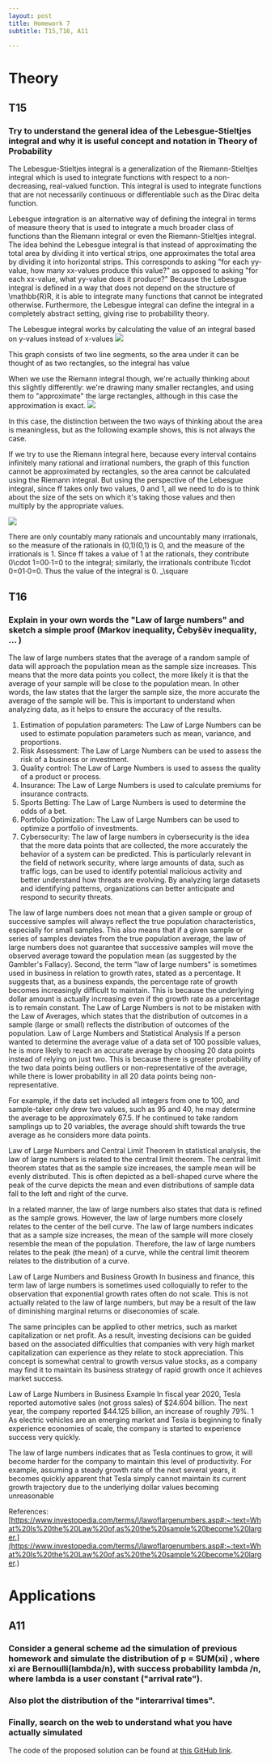 ```yaml
---
layout: post
title: Homework 7
subtitle: T15,T16, A11

---
```


# Theory
## T15 
### Try to understand the general idea of the Lebesgue-Stieltjes integral and why it is useful concept and notation in Theory of Probability

The Lebesgue-Stieltjes integral is a generalization of the Riemann-Stieltjes integral which is used to integrate functions with respect to a non-decreasing, real-valued function. This integral is used to integrate functions that are not necessarily continuous or differentiable such as the Dirac delta function. 

Lebesgue integration is an alternative way of defining the integral in terms of measure theory that is used to integrate a much broader class of functions than the Riemann integral or even the Riemann-Stieltjes integral. The idea behind the Lebesgue integral is that instead of approximating the total area by dividing it into vertical strips, one approximates the total area by dividing it into horizontal strips. This corresponds to asking "for each yy-value, how many xx-values produce this value?" as opposed to asking "for each xx-value, what yy-value does it produce?"
Because the Lebesgue integral is defined in a way that does not depend on the structure of \mathbb{R}R, it is able to integrate many functions that cannot be integrated otherwise. Furthermore, the Lebesgue integral can define the integral in a completely abstract setting, giving rise to probability theory.

The Lebesgue integral works by calculating the value of an integral based on y-values instead of x-values
![](/assets/img/Homework7T15.png)

This graph consists of two line segments, so the area under it can be thought of as two rectangles, so the integral has value

When we use the Riemann integral though, we're actually thinking about this slightly differently: we're drawing many smaller rectangles, and using them to "approximate" the large rectangles, although in this case the approximation is exact.
![](/assets/img/Homework7T15.2.png)

In this case, the distinction between the two ways of thinking about the area is meaningless, but as the following example shows, this is not always the case.


If we try to use the Riemann integral here, because every interval contains infinitely many rational and irrational numbers, the graph of this function cannot be approximated by rectangles, so the area cannot be calculated using the Riemann integral. But using the perspective of the Lebesgue integral, since ff takes only two values, 0 and 1, all we need to do is to think about the size of the sets on which it's taking those values and then multiply by the appropriate values.

![](/assets/img/Homework7T15.3.png)







There are only countably many rationals and uncountably many irrationals, so the measure of the rationals in (0,1)(0,1) is 0, and the measure of the irrationals is 1. Since ff takes a value of 1 at the rationals, they contribute 0\cdot 1=00⋅1=0 to the integral; similarly, the irrationals contribute 1\cdot 0=01⋅0=0. 
Thus the value of the integral is 0. _\square 















## T16 
### Explain in your own words the "Law of large numbers" and sketch a simple proof (Markov inequality, Čebyšëv inequality, ... )

The law of large numbers states that the average of a random sample of data will approach the population mean as the sample size increases. This means that the more data points you collect, the more likely it is that the average of your sample will be close to the population mean. In other words, the law states that the larger the sample size, the more accurate the average of the sample will be. This is important to understand when analyzing data, as it helps to ensure the accuracy of the results.

1. Estimation of population parameters: The Law of Large Numbers can be used to estimate population parameters such as mean, variance, and proportions.
2. Risk Assessment: The Law of Large Numbers can be used to assess the risk of a business or investment.
3. Quality control: The Law of Large Numbers is used to assess the quality of a product or process.
4. Insurance: The Law of Large Numbers is used to calculate premiums for insurance contracts.
5. Sports Betting: The Law of Large Numbers is used to determine the odds of a bet.
6. Portfolio Optimization: The Law of Large Numbers can be used to optimize a portfolio of investments.
7. Cybersecurity: The law of large numbers in cybersecurity is the idea that the more data points that are collected, the more accurately the behavior of a system can be predicted. This is particularly relevant in the field of network security, where large amounts of data, such as traffic logs, can be used to identify potential malicious activity and better understand how threats are evolving. By analyzing large datasets and identifying patterns, organizations can better anticipate and respond to security threats.


The law of large numbers does not mean that a given sample or group of successive samples will always reflect the true population characteristics, especially for small samples. This also means that if a given sample or series of samples deviates from the true population average, the law of large numbers does not guarantee that successive samples will move the observed average toward the population mean (as suggested by the Gambler's Fallacy).
Second, the term "law of large numbers" is sometimes used in business in relation to growth rates, stated as a percentage. It suggests that, as a business expands, the percentage rate of growth becomes increasingly difficult to maintain. This is because the underlying dollar amount is actually increasing even if the growth rate as a percentage is to remain constant.
 The Law of Large Numbers is not to be mistaken with the Law of Averages, which states that the distribution of outcomes in a sample (large or small) reflects the distribution of outcomes of the population.
Law of Large Numbers and Statistical Analysis
If a person wanted to determine the average value of a data set of 100 possible values, he is more likely to reach an accurate average by choosing 20 data points instead of relying on just two. This is because there is greater probability of the two data points being outliers or non-representative of the average, while there is lower probability in all 20 data points being non-representative.

For example, if the data set included all integers from one to 100, and sample-taker only drew two values, such as 95 and 40, he may determine the average to be approximately 67.5. If he continued to take random samplings up to 20 variables, the average should shift towards the true average as he considers more data points.

Law of Large Numbers and Central Limit Theorem
In statistical analysis, the law of large numbers is related to the central limit theorem. The central limit theorem states that as the sample size increases, the sample mean will be evenly distributed. This is often depicted as a bell-shaped curve where the peak of the curve depicts the mean and even distributions of sample data fall to the left and right of the curve.

In a related manner, the law of large numbers also states that data is refined as the sample grows. However, the law of large numbers more closely relates to the center of the bell curve. The law of large numbers indicates that as a sample size increases, the mean of the sample will more closely resemble the mean of the population. Therefore, the law of large numbers relates to the peak (the mean) of a curve, while the central limit theorem relates to the distribution of a curve.

Law of Large Numbers and Business Growth
In business and finance, this term law of large numbers is sometimes used colloquially to refer to the observation that exponential growth rates often do not scale. This is not actually related to the law of large numbers, but may be a result of the law of diminishing marginal returns or diseconomies of scale.

The same principles can be applied to other metrics, such as market capitalization or net profit. As a result, investing decisions can be guided based on the associated difficulties that companies with very high market capitalization can experience as they relate to stock appreciation. This concept is somewhat central to growth versus value stocks, as a company may find it to maintain its business strategy of rapid growth once it achieves market success.

Law of Large Numbers in Business Example
In fiscal year 2020, Tesla reported automotive sales (not gross sales) of $24.604 billion. The next year, the company reported $44.125 billion, an increase of roughly 79%.
1 As electric vehicles are an emerging market and Tesla is beginning to finally experience economies of scale, the company is started to experience success very quickly.

The law of large numbers indicates that as Tesla continues to grow, it will become harder for the company to maintain this level of productivity. For example, assuming a steady growth rate of the next several years, it becomes quickly apparent that Tesla simply cannot maintain its current growth trajectory due to the underlying dollar values becoming unreasonable


References:
[https://www.investopedia.com/terms/l/lawoflargenumbers.asp#:~:text=What%20Is%20the%20Law%20of,as%20the%20sample%20become%20larger.](https://www.investopedia.com/terms/l/lawoflargenumbers.asp#:~:text=What%20Is%20the%20Law%20of,as%20the%20sample%20become%20larger.)




# Applications 
## A11
### Consider a general scheme ad the simulation of previous homework and simulate the distribution of p = SUM(xi) , where xi are Bernoulli(lambda/n), with success probability lambda /n, where lambda is a user constant ("arrival rate").
### Also plot the distribution of the "interarrival times".
### Finally, search on the web to understand what you have actually simulated 
The code of the proposed solution can be found at [this GitHub link](https://github.com/pulell-af/StatisticsHomeworks/tree/main/Homework7VisualBasic).
